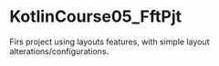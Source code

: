 # KotlinCourse05_FftPjt

Firs project using layouts features, with simple layout alterations/configurations.
